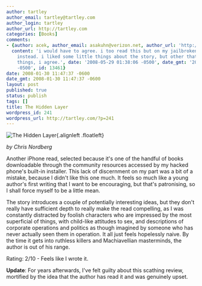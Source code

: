 ```yaml
---
author: tartley
author_email: tartley@tartley.com
author_login: tartley
author_url: http://tartley.com
categories: [Books]
comments:
- {author: acek, author_email: asakuhn@verizon.net, author_url: 'http://www.colored-globe-productions.com',
  content: 'i would have to agree. i too read this but on my jailbroken ipod touch
    instead. i liked some little things about the story, but other that those few
    things, i agree.', date: '2008-05-29 01:38:06 -0500', date_gmt: '2008-05-29 01:38:06
    -0500', id: 13461}
date: 2008-01-30 11:47:37 -0600
date_gmt: 2008-01-30 11:47:37 -0600
layout: post
published: true
status: publish
tags: []
title: The Hidden Layer
wordpress_id: 241
wordpress_url: http://tartley.com/?p=241
---
```


![The Hidden
Layer](/assets/2008/01/the-hidden-layerjpy.jpg){.alignleft
.floatleft}

*by Chris Nordberg*

Another iPhone read, selected because it's one of the handful of books
downloadable through the community resources accessed by my hacked
phone's built-in installer. This lack of discernment on my part was a
bit of a mistake, because I didn't like this one much. It feels so much
like a young author's first writing that I want to be encouraging, but
that's patronising, so I shall force myself to be a little mean.

The story introduces a couple of potentially interesting ideas, but they
don't really have sufficient depth to really make the read compelling,
as I was constantly distracted by foolish characters who are impressed
by the most superficial of things, with child-like attitudes to sex, and
descriptions of corporate operations and politics as though imagined by
someone who has never actually seen them in operation. It all just feels
hopelessly naive. By the time it gets into ruthless killers and
Machiavellian masterminds, the author is out of his range.

Rating: 2/10 - Feels like I wrote it.

**Update**: For years afterwards, I've felt guilty about this scathing
review, mortified by the idea that the author has read it and was
genuinely upset.
